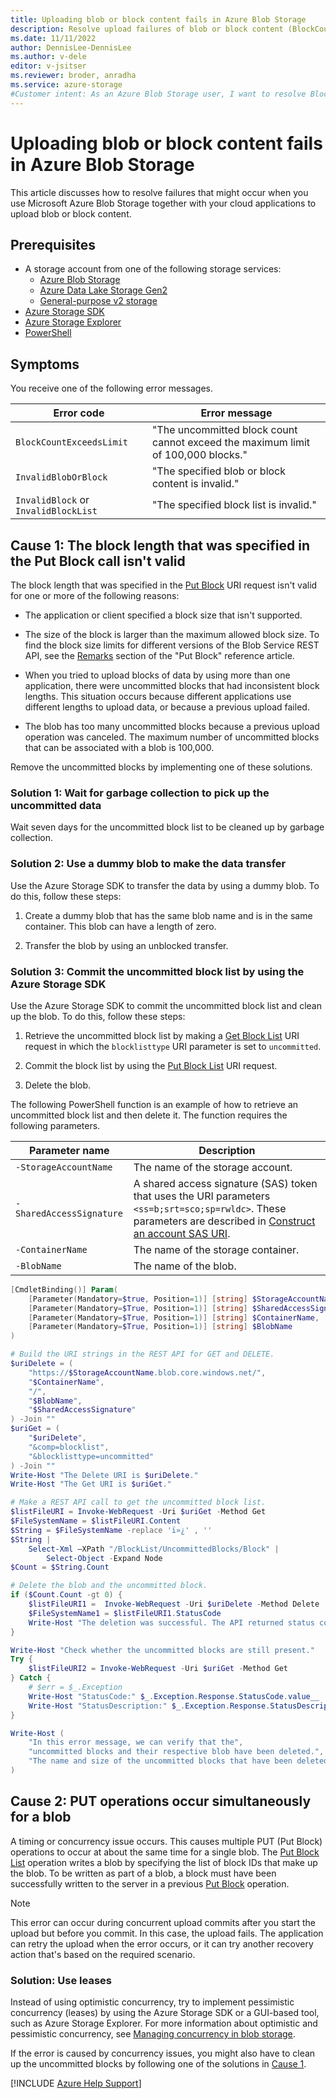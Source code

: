 ```yaml
---
title: Uploading blob or block content fails in Azure Blob Storage
description: Resolve upload failures of blob or block content (BlockCountExceedsLimit, InvalidBlobOrBlock, InvalidBlock, or InvalidBlockList) in Azure Blob Storage.
ms.date: 11/11/2022
author: DennisLee-DennisLee
ms.author: v-dele
editor: v-jsitser
ms.reviewer: broder, anradha
ms.service: azure-storage
#Customer intent: As an Azure Blob Storage user, I want to resolve BlockCountExceedsLimit, InvalidBlobOrBlock, InvalidBlock, or InvalidBlockList errors so that I can successfully upload large blobs or blocks of data in my applications.
---
```

# Uploading blob or block content fails in Azure Blob Storage

This article discusses how to resolve failures that might occur when you use Microsoft Azure Blob Storage together with your cloud applications to upload blob or block content.

## Prerequisites

- A storage account from one of the following storage services:
  - [Azure Blob Storage](/azure/storage/blobs/storage-blobs-overview)
  - [Azure Data Lake Storage Gen2](/azure/storage/blobs/data-lake-storage-introduction)
  - [General-purpose v2 storage](/azure/storage/common/storage-account-upgrade)
- [Azure Storage SDK](/dotnet/api/overview/azure/storage)
- [Azure Storage Explorer](/azure/vs-azure-tools-storage-manage-with-storage-explorer)
- [PowerShell](/powershell/scripting/install/installing-powershell)

## Symptoms

You receive one of the following error messages.

| Error code                           | Error message                                                                    |
|--------------------------------------|----------------------------------------------------------------------------------|
| `BlockCountExceedsLimit`             | "The uncommitted block count cannot exceed the maximum limit of 100,000 blocks." |
| `InvalidBlobOrBlock`                 | "The specified blob or block content is invalid."                                |
| `InvalidBlock` or `InvalidBlockList` | "The specified block list is invalid."                                           |

## Cause 1: The block length that was specified in the Put Block call isn't valid

The block length that was specified in the [Put Block](/rest/api/storageservices/put-block) URI request isn't valid for one or more of the following reasons:

- The application or client specified a block size that isn't supported.

- The size of the block is larger than the maximum allowed block size. To find the block size limits for different versions of the Blob Service REST API, see the [Remarks](/rest/api/storageservices/put-block#remarks) section of the "Put Block" reference article.

- When you tried to upload blocks of data by using more than one application, there were uncommitted blocks that had inconsistent block lengths. This situation occurs because different applications use different lengths to upload data, or because a previous upload failed.

- The blob has too many uncommitted blocks because a previous upload operation was canceled. The maximum number of uncommitted blocks that can be associated with a blob is 100,000.

Remove the uncommitted blocks by implementing one of these solutions.

### Solution 1: Wait for garbage collection to pick up the uncommitted data

Wait seven days for the uncommitted block list to be cleaned up by garbage collection.

### Solution 2: Use a dummy blob to make the data transfer

Use the Azure Storage SDK to transfer the data by using a dummy blob. To do this, follow these steps:

1. Create a dummy blob that has the same blob name and is in the same container. This blob can have a length of zero.

1. Transfer the blob by using an unblocked transfer.

### Solution 3: Commit the uncommitted block list by using the Azure Storage SDK

Use the Azure Storage SDK to commit the uncommitted block list and clean up the blob. To do this, follow these steps:

1. Retrieve the uncommitted block list by making a [Get Block List](/rest/api/storageservices/get-block-list) URI request in which the `blocklisttype` URI parameter is set to `uncommitted`.

1. Commit the block list by using the [Put Block List](/rest/api/storageservices/put-block-list) URI request.

1. Delete the blob.

The following PowerShell function is an example of how to retrieve an uncommitted block list and then delete it. The function requires the following parameters.

| Parameter name | Description |
|--|--|
| `-StorageAccountName` | The name of the storage account. |
| `-SharedAccessSignature` | A shared access signature (SAS) token that uses the URI parameters `<ss=b;srt=sco;sp=rwldc>`. These parameters are described in [Construct an account SAS URI](/rest/api/storageservices/create-account-sas#construct-an-account-sas-uri). |
| `-ContainerName` | The name of the storage container. |
| `-BlobName` | The name of the blob. |

```powershell
[CmdletBinding()] Param(
    [Parameter(Mandatory=$true, Position=1)] [string] $StorageAccountName,
    [Parameter(Mandatory=$True, Position=1)] [string] $SharedAccessSignature,
    [Parameter(Mandatory=$True, Position=1)] [string] $ContainerName,
    [Parameter(Mandatory=$True, Position=1)] [string] $BlobName
)

# Build the URI strings in the REST API for GET and DELETE.
$uriDelete = (
    "https://$StorageAccountName.blob.core.windows.net/",
    "$ContainerName",
    "/",
    "$BlobName",
    "$SharedAccessSignature"
) -Join ""
$uriGet = (
    "$uriDelete",
    "&comp=blocklist",
    "&blocklisttype=uncommitted"
) -Join ""
Write-Host "The Delete URI is $uriDelete."
Write-Host "The Get URI is $uriGet."

# Make a REST API call to get the uncommitted block list.
$listFileURI = Invoke-WebRequest -Uri $uriGet -Method Get
$FileSystemName = $listFileURI.Content
$String = $FileSystemName -replace 'ï»¿' , ''
$String |
    Select-Xml –XPath "/BlockList/UncommittedBlocks/Block" |
        Select-Object -Expand Node
$Count = $String.Count

# Delete the blob and the uncommitted block.
if ($Count.Count -gt 0) {
    $listFileURI1 =  Invoke-WebRequest -Uri $uriDelete -Method Delete
    $FileSystemName1 = $listFileURI1.StatusCode
    Write-Host "The deletion was successful. The API returned status code $FileSystemName1."
}

Write-Host "Check whether the uncommitted blocks are still present."
Try {
    $listFileURI2 = Invoke-WebRequest -Uri $uriGet -Method Get
} Catch {
    # $err = $_.Exception
    Write-Host "StatusCode:" $_.Exception.Response.StatusCode.value__
    Write-Host "StatusDescription:" $_.Exception.Response.StatusDescription
}

Write-Host (
    "In this error message, we can verify that the",
    "uncommitted blocks and their respective blob have been deleted.",
    "The name and size of the uncommitted blocks that have been deleted are shown."
)
```

<!-- Commenting out the solution using blob storage events for now. Might be restored later.
### Solution 4: Commit the uncommitted block list by using Azure Blob Storage events

Commit the uncommitted block list and clean up the blob by using [Azure Blob Storage events](/azure/event-grid/event-schema-blob-storage). The event is triggered only after a Put Blob or Put Block List is completed. When the event is triggered, you'll know that the blob is fully committed before you have to take action on it. This feature lets you be notified when a new blob is written. Then, you can reference this blob directly without having to search in the storage container for blobs that you want to take action on.
-->
## Cause 2: PUT operations occur simultaneously for a blob

A timing or concurrency issue occurs. This causes multiple PUT (Put Block) operations to occur at about the same time for a single blob. The [Put Block List](/rest/api/storageservices/put-block-list) operation writes a blob by specifying the list of block IDs that make up the blob. To be written as part of a blob, a block must have been successfully written to the server in a previous [Put Block](/rest/api/storageservices/put-block) operation.

> [!NOTE]
>
> This error can occur during concurrent upload commits after you start the upload but before you commit. In this case, the upload fails. The application can retry the upload when the error occurs, or it can try another recovery action that's based on the required scenario.

### Solution: Use leases

Instead of using optimistic concurrency, try to implement pessimistic concurrency (leases) by using the Azure Storage SDK or a GUI-based tool, such as Azure Storage Explorer. For more information about optimistic and pessimistic concurrency, see [Managing concurrency in blob storage](/azure/storage/blobs/concurrency-manage).

If the error is caused by concurrency issues, you might also have to clean up the uncommitted blocks by following one of the solutions in [Cause 1](#cause-1-the-block-length-that-was-specified-in-the-put-block-call-isnt-valid).

[!INCLUDE [Azure Help Support](../../includes/azure-help-support.md)]
